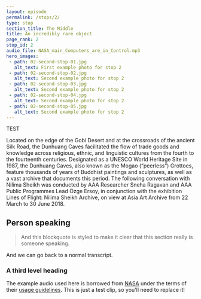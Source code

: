 ```yaml
---
layout: episode
permalink: /stops/2/
type: stop
section_title: The Middle
title: An incredibly rare object
page_rank: 2
stop_id: 2
audio_file: NASA_main_Computers_are_in_Control.mp3
hero_images:
 - path: 02-second-stop-01.jpg
   alt_text: First example photo for stop 2
 - path: 02-second-stop-02.jpg
   alt_text: Second example photo for stop 2
 - path: 02-second-stop-03.jpg
   alt_text: Second example photo for stop 2
 - path: 02-second-stop-04.jpg
   alt_text: Second example photo for stop 2   
 - path: 02-second-stop-05.jpg
   alt_text: Second example photo for stop 2   
---
```



TEST
 

Located on the edge of the Gobi Desert and at the crossroads of the ancient Silk Road, the Dunhuang Caves facilitated the flow of trade goods and knowledge across religious, ethnic, and linguistic cultures from the fourth to the fourteenth centuries. Designated as a UNESCO World Heritage Site in 1987, the Dunhuang Caves, also known as the Mogao (“peerless”) Grottoes, feature thousands of years of Buddhist paintings and sculptures, as well as a vast archive that documents this period. The following conversation with Nilima Sheikh was conducted by AAA Researcher Sneha Ragavan and AAA Public Programmes Lead Özge Ersoy, in conjunction with the exhibition Lines of Flight: Nilima Sheikh Archive, on view at Asia Art Archive from 22 March to 30 June 2018.


## Person speaking

> And this blockquote is styled to make it clear that this section really is someone speaking.

And we can go back to a normal transcript.

### A third level heading

The example audio used here is borrowed from [NASA](http://www.nasa.gov/connect/sounds/index.html#Discovery) under the terms of their [usage guidelines](http://www.nasa.gov/multimedia/guidelines/index.html). This is just a test clip, so you'll need to replace it!